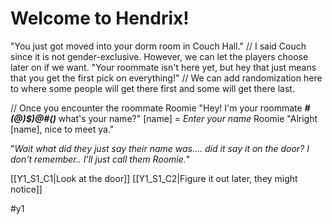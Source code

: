 # Welcome to Hendrix!
"You just got moved into your dorm room in Couch Hall." 
// I said Couch since it is not gender-exclusive. However, we can let the players choose later on if we want.
"Your roommate isn't here yet, but hey that just means that you get the first pick on everything!"
// We can add randomization here to where some people will get there first and some will get there last. 

// Once you encounter the roommate
Roomie "Hey! I'm your roommate _**#(@)$)@#()**_ what's your name?"
[name] = *Enter your name*
Roomie "Alright [name], nice to meet ya."

"_Wait what did they just say their name was.... did it say it on the door? I don't remember.. I'll just call them Roomie._"

[[Y1_S1_C1|Look at the door]]
[[Y1_S1_C2|Figure it out later, they might notice]]

#y1
